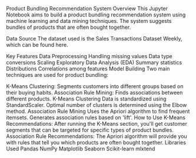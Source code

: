 Product Bundling Recommendation System
Overview
This Jupyter Notebook aims to build a product bundling recommendation system using machine learning and data mining techniques. The system suggests bundles of products that are often bought together.

Data Source
The dataset used is the Sales Transactions Dataset Weekly, which can be found here.

Key Features
Data Preprocessing
Handling missing values
Data type conversions
Scaling
Exploratory Data Analysis (EDA)
Summary statistics
Distributions
Correlations among features
Model Building
Two main techniques are used for product bundling:

K-Means Clustering: Segments customers into different groups based on their buying habits.
Association Rule Mining: Finds associations between different products.
K-Means Clustering
Data is standardized using StandardScaler.
Optimal number of clusters is determined using the Elbow method.
Association Rule Mining
Uses the Apriori algorithm to find frequent itemsets.
Generates association rules based on 'lift'.
How to Use
K-Means Recommendations: After running the K-Means section, you'll get customer segments that can be targeted for specific types of product bundles.
Association Rule Recommendations: The Apriori algorithm will provide you with rules that tell you which products are often bought together.
Libraries Used
Pandas
NumPy
Matplotlib
Seaborn
Scikit-learn
mlxtend